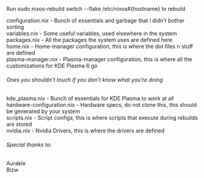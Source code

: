 Run sudo nixos-rebuild switch --flake /etc/nixos#{hostname} to rebuild <br/>

configuration.nix - Bunch of essentials and garbage that i didn't bother sorting <br/>
variables.nix - Some useful variables, used elsewhere in the system <br/>
packages.nix - All the packages the system uses are defined here <br/>
home.nix - Home-manager configuration, this is where the dot files n stuff are defined <br/>
plasma-manager.nix - Plasma-manager configuration, this is where all the customizations for KDE Plasma 6 go <br/>

###### Ones you shouldn't touch if you don't know what you're doing
kde_plasma.nix - Bunch of essentials for KDE Plasma to work at all <br/>
hardware-configuration.nix - Hardware specs, do not clone this, this should be generated by your system <br/>
scripts.nix - Script configs, this is where scripts that execute during rebuilds are stored <br/>
nvidia.nix - Nvidia Drivers, this is where the drivers are defined <br/>

###### Special thanks to: <br/>
Aurakle <br/>
Bizw <br/>
